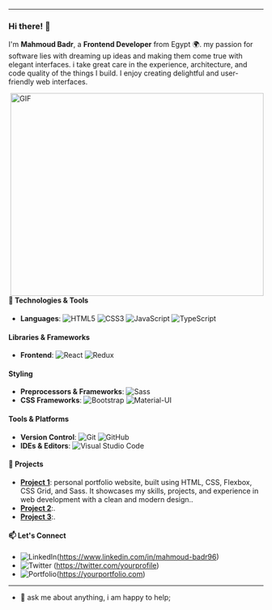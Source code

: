 


---

### Hi there! 👋

I'm **Mahmoud Badr**, a  **Frontend Developer** from Egypt 🌍. my passion for software lies with dreaming up ideas and making them come true with elegant interfaces. i take great care in the experience, architecture, and code quality of the things I build. I enjoy creating delightful and user-friendly web interfaces.

  <img align="right" alt="GIF" src="https://github.com/abhisheknaiidu/abhisheknaiidu/blob/master/code.gif?raw=true" width="500" height="400" />

#### 🔧 Technologies & Tools
- **Languages**: ![HTML5](https://img.icons8.com/color/40/000000/html-5.png) ![CSS3](https://img.icons8.com/color/40/000000/css3.png) ![JavaScript](https://img.icons8.com/color/40/000000/javascript.png) ![TypeScript](https://img.icons8.com/color/40/000000/typescript.png)

#### Libraries & Frameworks
- **Frontend**: ![React](https://img.icons8.com/color/40/000000/react-native.png) ![Redux](https://img.icons8.com/color/40/000000/redux.png) 
#### Styling
- **Preprocessors & Frameworks**: ![Sass](https://img.icons8.com/color/40/000000/sass.png) 
- **CSS Frameworks**: ![Bootstrap](https://img.icons8.com/color/40/000000/bootstrap.png)  ![Material-UI](https://img.icons8.com/color/40/000000/material-ui.png)


#### Tools & Platforms
- **Version Control**: ![Git](https://img.icons8.com/color/40/000000/git.png) ![GitHub](https://img.icons8.com/material-outlined/40/000000/github.png)
- **IDEs & Editors**: ![Visual Studio Code](https://img.icons8.com/color/40/000000/visual-studio-code-2019.png)

#### 🚀 Projects
- [**Project 1**](#): personal portfolio website, built using HTML, CSS, Flexbox, CSS Grid, and Sass. It showcases my skills, projects, and experience in web development with a clean and modern design..
- [**Project 2**](#):.
- [**Project 3**](#):.

#### 📫 Let's Connect
- ![LinkedIn](https://img.icons8.com/color/40/000000/linkedin.png)(https://www.linkedin.com/in/mahmoud-badr96)
- ![Twitter](https://img.icons8.com/color/40/000000/twitter.png)  (https://twitter.com/yourprofile)
- ![Portfolio](https://img.icons8.com/external-flatart-icons-lineal-color-flatarticons/40/000000/external-portfolio-digital-marketing-flatart-icons-lineal-color-flatarticons.png)(https://yourportfolio.com)

---


- 💬 ask me about anything, i am happy to help;






